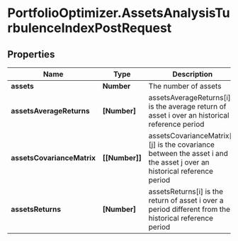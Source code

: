 # PortfolioOptimizer.AssetsAnalysisTurbulenceIndexPostRequest

## Properties

Name | Type | Description | Notes
------------ | ------------- | ------------- | -------------
**assets** | **Number** | The number of assets | 
**assetsAverageReturns** | **[Number]** | assetsAverageReturns[i] is the average return of asset i over an historical reference period | 
**assetsCovarianceMatrix** | **[[Number]]** | assetsCovarianceMatrix[i][j] is the covariance between the asset i and the asset j over an historical reference period | 
**assetsReturns** | **[Number]** | assetsReturns[i] is the return of asset i over a period different from the historical reference period | 


